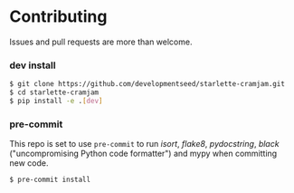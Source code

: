# Contributing

Issues and pull requests are more than welcome.

### dev install

```bash
$ git clone https://github.com/developmentseed/starlette-cramjam.git
$ cd starlette-cramjam
$ pip install -e .[dev]
```

### pre-commit

This repo is set to use `pre-commit` to run *isort*, *flake8*, *pydocstring*, *black* ("uncompromising Python code formatter") and mypy when committing new code.

```bash
$ pre-commit install
```
